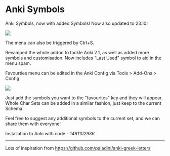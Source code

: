 # Anki Symbols

Anki Symbols, now with added Symbols! Now also updated to 23.10!

![](anki-symbols-21.png)

The menu can also be triggered by Ctrl+S.

Revamped the whole addon to tackle Anki 2.1, as well as added more symbols and customisation. Now includes "Last Used" symbol to aid in the menu spam.

Favourties menu can be edited in the Anki Config via Tools > Add-Ons > Config

![](anki-symbols-config-21.png)

Just add the symbols you want to the "favourites" key and they will appear. Whole Char Sets can be added in a similar fashion, just keep to the current Schema.

Feel free to suggest any additional symbols to the current set, and we can share them with everyone!

Installation to Anki with code - *1461102936*

***

Lots of inspiration from https://github.com/paladini/anki-greek-letters
